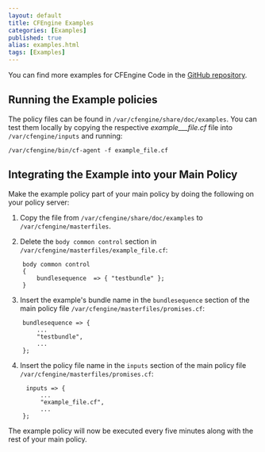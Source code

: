 ```yaml
---
layout: default
title: CFEngine Examples 
categories: [Examples]
published: true
alias: examples.html
tags: [Examples]
---
```


You can find more examples for CFEngine Code in the
[GitHub repository](https://github.com/cfengine/design-center/tree/master/examples).

## Running the Example policies

The policy files can be found in `/var/cfengine/share/doc/examples`. You can 
test them locally by copying the respective _example___file.cf_ file into
`/var/cfengine/inputs` and running:

	/var/cfengine/bin/cf-agent -f example_file.cf

## Integrating the Example into your Main Policy

Make the example policy part of your main policy by
doing the following on your policy server:

1. Copy the file from `/var/cfengine/share/doc/examples` to
    `/var/cfengine/masterfiles`.

2. Delete the `body common control` section in
    `/var/cfengine/masterfiles/example_file.cf`:

``` cf3
    body common control
	{
	    bundlesequence  => { "testbundle" };
	}
```

3. Insert the example's bundle name in the `bundlesequence` section
    of the main policy file `/var/cfengine/masterfiles/promises.cf`:

```cf3
    bundlesequence => {
        ...
        "testbundle",
        ...
    };
```

4. Insert the policy file name in the `inputs` section of the main policy file
    `/var/cfengine/masterfiles/promises.cf`:

```cf3
     inputs => {
         ...
         "example_file.cf",
         ...
    };
```

The example policy will now be executed every five minutes along with the rest
of your main policy.

